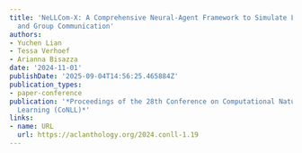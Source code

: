 ```yaml
---
title: 'NeLLCom-X: A Comprehensive Neural-Agent Framework to Simulate Language Learning
  and Group Communication'
authors:
- Yuchen Lian
- Tessa Verhoef
- Arianna Bisazza
date: '2024-11-01'
publishDate: '2025-09-04T14:56:25.465884Z'
publication_types:
- paper-conference
publication: '*Proceedings of the 28th Conference on Computational Natural Language
  Learning (CoNLL)*'
links:
- name: URL
  url: https://aclanthology.org/2024.conll-1.19
---
```

